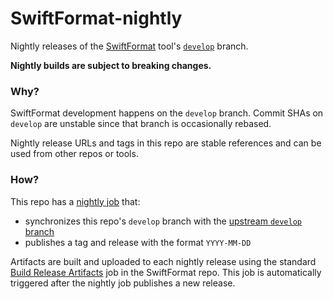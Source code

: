# SwiftFormat-nightly

Nightly releases of the [SwiftFormat](https://github.com/nicklockwood/SwiftFormat) tool's [`develop`](https://github.com/nicklockwood/SwiftFormat/commits/develop/) branch.

**Nightly builds are subject to breaking changes.**

### Why?

SwiftFormat development happens on the `develop` branch. Commit SHAs on `develop` are unstable since that branch is occasionally rebased.

Nightly release URLs and tags in this repo are stable references and can be used from other repos or tools.

### How?

This repo has a [nightly job](https://github.com/calda/SwiftFormat-nightly/blob/main/.github/workflows/nightly.yml) that:
 - synchronizes this repo's `develop` branch with the [upstream `develop` branch](https://github.com/nicklockwood/SwiftFormat/commits/develop/)
 - publishes a tag and release with the format `YYYY-MM-DD`

Artifacts are built and uploaded to each nightly release using the standard [Build Release Artifacts](https://github.com/nicklockwood/SwiftFormat/blob/develop/.github/workflows/release.yml) job in the SwiftFormat repo. This job is automatically triggered after the nightly job publishes a new release.
